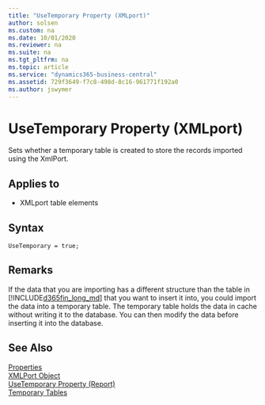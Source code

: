 ```yaml
---
title: "UseTemporary Property (XMLport)"
author: solsen
ms.custom: na
ms.date: 10/01/2020
ms.reviewer: na
ms.suite: na
ms.tgt_pltfrm: na
ms.topic: article
ms.service: "dynamics365-business-central"
ms.assetid: 729f3649-f7c8-498d-8c16-961771f192a0
ms.author: jswymer
---
```

 
# UseTemporary Property (XMLport)
Sets whether a temporary table is created to store the records imported using the XmlPort.

## Applies to  

- XMLport table elements


## Syntax
```
UseTemporary = true;
```

## Remarks  
 If the data that you are importing has a different structure than the table in [!INCLUDE[d365fin_long_md](../includes/d365fin_long_md.md)] that you want to insert it into, you could import the data into a temporary table. The temporary table holds the data in cache without writing it to the database. You can then modify the data before inserting it into the database.


## See Also  
[Properties](devenv-properties.md)   
[XMLPort Object](../devenv-xmlport-object.md)   
[UseTemporary Property (Report)](devenv-usetemporary-report-property.md)  
[Temporary Tables](../devenv-temporary-tables.md)

